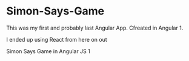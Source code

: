 # Simon-Says-Game
This was my first and probably last Angular App. Cfreated in Angular 1.

I ended up using React from here on out

Simon Says Game in Angular JS 1
